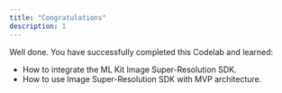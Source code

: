 ```yaml
---
title: "Congratulations"
description: 1
---
```


<p>Well done. You have successfully completed this Codelab and learned:</p>
<ul>
<li>How to integrate the ML Kit Image Super-Resolution SDK.</li>
<li>How to use Image Super-Resolution SDK with MVP architecture.</li>
</ul>
